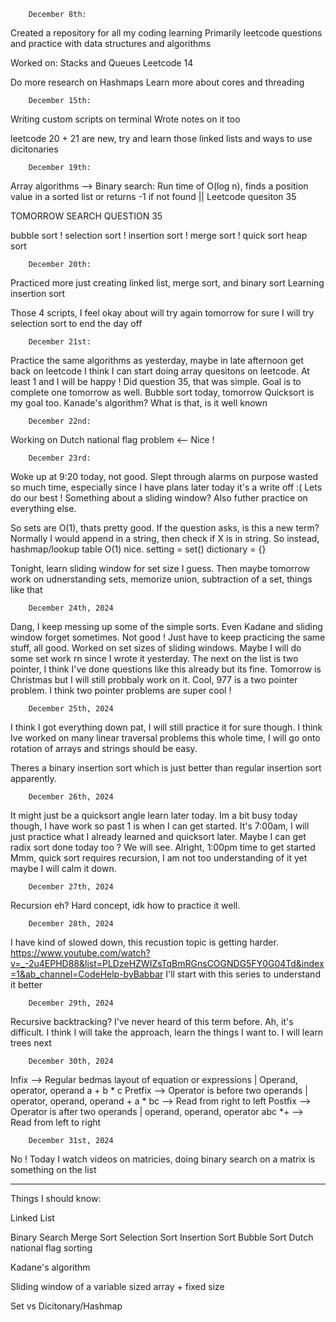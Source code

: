         December 8th:
Created a repository for all my coding learning
Primarily leetcode questions and practice with data structures and algorithms

Worked on:
Stacks and Queues
Leetcode 14

Do more research on Hashmaps
Learn more about cores and threading


        December 15th: 
Writing custom scripts on terminal 
Wrote notes on it too

leetcode 20 + 21 are new, try and learn those linked lists and ways to use dicitonaries

        December 19th:
Array algorithms -->
Binary search: Run time of O(log n), finds a position value in a sorted list or returns -1 if not found || Leetcode quesiton 35

TOMORROW SEARCH QUESTION 35

bubble sort !
selection sort !
insertion sort !
merge sort !
quick sort 
heap sort

        December 20th:
Practiced more just creating linked list, merge sort, and binary sort
Learning insertion sort

Those 4 scripts, I feel okay about will try again tomorrow for sure
I will try selection sort to end the day off

        December 21st:
Practice the same algorithms as yesterday, maybe in late afternoon get back on leetcode I think I can start doing array quesitons on leetcode. At least 1 and I will be happy !
Did question 35, that was simple. Goal is to complete one tomorrow as well.
Bubble sort today, tomorrow Quicksort is my goal too.
Kanade's algorithm? What is that, is it well known

        December 22nd:
Working on Dutch national flag problem <-- Nice !

        December 23rd:
Woke up at 9:20 today, not good. Slept through alarms on purpose wasted so much time, especially since I have plans later today it's a write off :( Lets do our best !
Something about a sliding window?
Also futher practice on everything else.

So sets are O(1), thats pretty good. If the question asks, is this a new term? Normally I would append in a string, then check if X is in string. So instead, hashmap/lookup table O(1) nice.
setting = set()
dictionary = {}

Tonight, learn sliding window for set size I guess.
Then maybe tomorrow work on udnerstanding sets, memorize union, subtraction of a set, things like that

        December 24th, 2024
Dang, I keep messing up some of the simple sorts. Even Kadane and sliding window forget sometimes. Not good ! Just have to keep practicing the same stuff, all good. Worked on set sizes of sliding windows. Maybe I will do some set work rn since I wrote it yesterday.
The next on the list is two pointer, I think I've done questions like this already but its fine. Tomorrow is Christmas but I will still probbaly work on it.
Cool, 977 is a two pointer problem. I think two pointer problems are super cool !

        December 25th, 2024
I think I got everything down pat, I will still practice it for sure though. I think Ive worked on many linear traversal problems this whole time, I will go onto rotation of arrays and strings should be easy.

Theres a binary insertion sort which is just better than regular insertion sort apparently.

        December 26th, 2024
It might just be a quicksort angle learn later today. Im a bit busy today though, I have work so past 1 is when I can get started. It's 7:00am, I will just practice what I already learned and quicksort later. Maybe I can get radix sort done today too ? We will see.
Alright, 1:00pm time to get started
Mmm, quick sort requires recursion, I am not too understanding of it yet maybe I will calm it down.

        December 27th, 2024
Recursion eh? Hard concept, idk how to practice it well.

        December 28th, 2024
I have kind of slowed down, this recustion topic is getting harder.
https://www.youtube.com/watch?v=_-2u4EPHD88&list=PLDzeHZWIZsTqBmRGnsCOGNDG5FY0G04Td&index=1&ab_channel=CodeHelp-byBabbar
I'll start with this series to understand it better

        December 29th, 2024
Recursive backtracking? I've never heard of this term before.
Ah, it's difficult. I think I will take the approach, learn the things I want to. I will learn trees next

        December 30th, 2024
Infix --> Regular bedmas layout of equation or expressions | Operand, operator, operand a + b * c
Pretfix --> Operator is before two operands | operator, operand, operand + a * bc --> Read from right to left
Postfix --> Operator is after two operands | operand, operand, operator abc *+ --> Read from left to right

        December 31st, 2024
No ! Today I watch videos on matricies, doing binary search on a matrix is something on the list


-----------------------------------------------------------------------------------------
Things I should know:

Linked List

Binary Search
Merge Sort
Selection Sort
Insertion Sort
Bubble Sort
Dutch national flag sorting

Kadane's algorithm

Sliding window of a variable sized array + fixed size

Set vs Dicitonary/Hashmap
